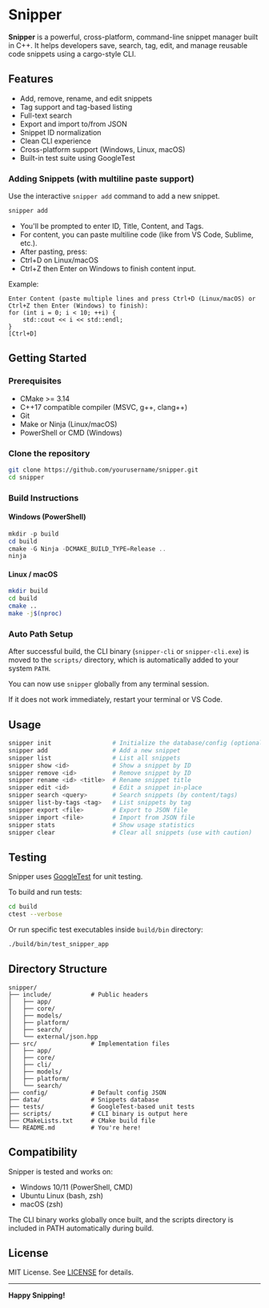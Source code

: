 # Snipper

**Snipper** is a powerful, cross-platform, command-line snippet manager built in C++.
It helps developers save, search, tag, edit, and manage reusable code snippets using a cargo-style CLI.

## Features

- Add, remove, rename, and edit snippets
- Tag support and tag-based listing
- Full-text search
- Export and import to/from JSON
- Snippet ID normalization
- Clean CLI experience
- Cross-platform support (Windows, Linux, macOS)
- Built-in test suite using GoogleTest

### Adding Snippets (with multiline paste support)

Use the interactive `snipper add` command to add a new snippet.

```bash
snipper add
```

- You'll be prompted to enter ID, Title, Content, and Tags.
- For content, you can paste multiline code (like from VS Code, Sublime, etc.).
- After pasting, press:
- Ctrl+D on Linux/macOS
- Ctrl+Z then Enter on Windows
to finish content input.

Example:

```
Enter Content (paste multiple lines and press Ctrl+D (Linux/macOS) or Ctrl+Z then Enter (Windows) to finish):
for (int i = 0; i < 10; ++i) {
    std::cout << i << std::endl;
}
[Ctrl+D]
```

## Getting Started

### Prerequisites

- CMake >= 3.14
- C++17 compatible compiler (MSVC, g++, clang++)
- Git
- Make or Ninja (Linux/macOS)
- PowerShell or CMD (Windows)

### Clone the repository

```bash
git clone https://github.com/yourusername/snipper.git
cd snipper
```

### Build Instructions

#### Windows (PowerShell)

```powershell
mkdir -p build
cd build
cmake -G Ninja -DCMAKE_BUILD_TYPE=Release ..
ninja
```

#### Linux / macOS

```bash
mkdir build
cd build
cmake ..
make -j$(nproc)
```

### Auto Path Setup

After successful build, the CLI binary (`snipper-cli` or `snipper-cli.exe`) is moved to the `scripts/` directory, which is automatically added to your system `PATH`.

You can now use `snipper` globally from any terminal session.

If it does not work immediately, restart your terminal or VS Code.

## Usage

```bash
snipper init                 # Initialize the database/config (optional) - creates backup is [name] is promted (do not use [name] currently, use init only)
snipper add                  # Add a new snippet
snipper list                 # List all snippets
snipper show <id>            # Show a snippet by ID
snipper remove <id>          # Remove snippet by ID
snipper rename <id> <title>  # Rename snippet title
snipper edit <id>            # Edit a snippet in-place
snipper search <query>       # Search snippets (by content/tags)
snipper list-by-tags <tag>   # List snippets by tag
snipper export <file>        # Export to JSON file
snipper import <file>        # Import from JSON file
snipper stats                # Show usage statistics
snipper clear                # Clear all snippets (use with caution)
```

## Testing

Snipper uses [GoogleTest](https://github.com/google/googletest) for unit testing.

To build and run tests:

```bash
cd build
ctest --verbose
```

Or run specific test executables inside `build/bin` directory:

```bash
./build/bin/test_snipper_app
```

## Directory Structure

```
snipper/
├── include/           # Public headers
│   ├── app/
│   ├── core/
│   ├── models/
│   ├── platform/
│   ├── search/
│   └── external/json.hpp
├── src/               # Implementation files
│   ├── app/
│   ├── core/
│   ├── cli/
│   ├── models/
│   ├── platform/
│   └── search/
├── config/            # Default config JSON
├── data/              # Snippets database
├── tests/             # GoogleTest-based unit tests
├── scripts/           # CLI binary is output here
├── CMakeLists.txt     # CMake build file
└── README.md          # You're here!
```

## Compatibility

Snipper is tested and works on:

- Windows 10/11 (PowerShell, CMD)
- Ubuntu Linux (bash, zsh)
- macOS (zsh)

The CLI binary works globally once built, and the scripts directory is included in PATH automatically during build.

## License

MIT License. See [LICENSE](LICENSE) for details.

---

**Happy Snipping!**
